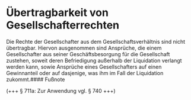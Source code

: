 # Übertragbarkeit von Gesellschafterrechten

Die Rechte der Gesellschafter aus dem Gesellschaftsverhältnis sind nicht übertragbar. Hiervon ausgenommen sind Ansprüche, die einem Gesellschafter aus seiner Geschäftsbesorgung für die Gesellschaft zustehen, soweit deren Befriedigung außerhalb der Liquidation verlangt werden kann, sowie Ansprüche eines Gesellschafters auf einen Gewinnanteil oder auf dasjenige, was ihm im Fall der Liquidation zukommt.#### Fußnote

(+++ § 711a: Zur Anwendung vgl. § 740 +++) 

